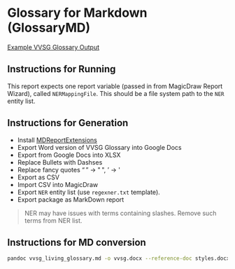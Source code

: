 # Glossary for Markdown (GlossaryMD)

[Example VVSG Glossary Output](vvsg_living_glossary.md)

## Instructions for Running

This report expects one report variable (passed in from MagicDraw Report Wizard), called `NERMappingFile`. This should be a file system path to the `NER` entity list.

## Instructions for Generation

- Install [MDReportExtensions](https://github.com/HiltonRoscoe/MDReportExtensions)
- Export Word version of VVSG Glossary into Google Docs
- Export from Google Docs into XLSX
- Replace Bullets with Dashses
- Replace fancy quotes “ ” ->  " ",  ’ -> '
- Export as CSV
- Import CSV into MagicDraw
- Export `NER` entity list (use `regexner.txt` template).
- Export package as MarkDown report

> NER may have issues with terms containing slashes. Remove such terms from NER list.

## Instructions for MD conversion

```bash
pandoc vvsg_living_glossary.md -o vvsg.docx --reference-doc styles.docx
```
